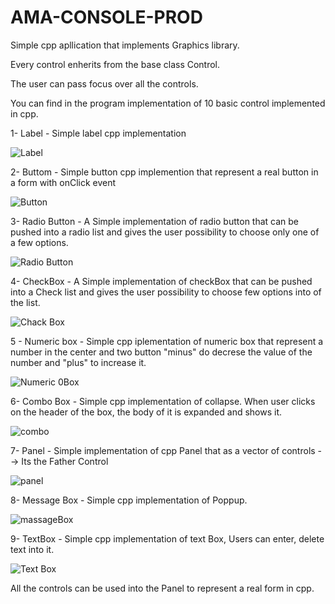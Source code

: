 # AMA-CONSOLE-PROD

Simple cpp apllication that implements Graphics library.

Every control enherits from the base class Control.

The user can pass focus over all the controls.

You can find in the program implementation of 10 basic control implemented in cpp.

1- Label - Simple label cpp implementation 

<img src="https://github.com/liorshahar/AMA-CONSOLE-PROD/blob/master/images/label.PNG" alt="Label">

2- Buttom - Simple button cpp implemention that represent a real button in a form with onClick event

<img src="https://github.com/liorshahar/AMA-CONSOLE-PROD/blob/master/images/Button.PNG" alt="Button">

3- Radio Button - A Simple implementation of radio button that can be pushed into a radio list and gives the user possibility to choose only one of a few options.

<img src="https://github.com/liorshahar/AMA-CONSOLE-PROD/blob/master/images/radio.PNG" alt="Radio Button">


4- CheckBox - A Simple implementation of checkBox that can be pushed into a Check list and gives the user possibility to choose few options into of the list.

<img src="https://github.com/liorshahar/AMA-CONSOLE-PROD/blob/master/images/chack.PNG" alt="Chack Box">


5 - Numeric box - Simple cpp iplementation of numeric box that represent a number in the center and two button "minus" do decrese the value of the number and "plus" to increase it.

<img src="https://github.com/liorshahar/AMA-CONSOLE-PROD/blob/master/images/Numeric%20Box.PNG" alt="Numeric 0Box">


6- Combo Box  - Simple cpp implementation of collapse. When user clicks on the header of the box, the body of it is expanded and shows it.

<img src="https://github.com/liorshahar/AMA-CONSOLE-PROD/blob/master/images/combo.PNG" alt="combo">


7- Panel - Simple implementation of cpp Panel that as a vector of controls --> Its the Father Control

<img src="https://github.com/liorshahar/AMA-CONSOLE-PROD/blob/master/images/panel.PNG" alt="panel">

8- Message Box - Simple cpp implementation of Poppup.

<img src="https://github.com/liorshahar/AMA-CONSOLE-PROD/blob/master/images/massageBox.PNG" alt="massageBox">


9- TextBox - Simple cpp implementation of text Box, Users can enter, delete text into it.

<img src="https://github.com/liorshahar/AMA-CONSOLE-PROD/blob/master/images/text.PNG" alt="Text Box">



All the controls can be used into the Panel to represent a real form in cpp.
